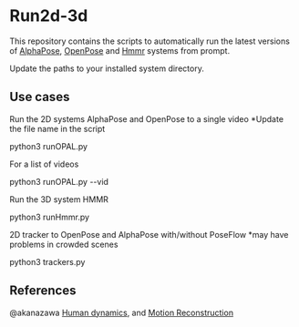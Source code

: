 # Run2d-3d
This repository contains the scripts to automatically run the latest versions of [AlphaPose](https://github.com/MVIG-SJTU/AlphaPose), [OpenPose](https://github.com/CMU-Perceptual-Computing-Lab/openpose) and [Hmmr](https://github.com/nayariml/human_dynamics) systems from prompt.

Update the paths to your installed system directory.

## Use cases

Run the 2D systems AlphaPose and OpenPose to a single video
*Update the file name in the script

python3 runOPAL.py

For a list of videos

python3 runOPAL.py --vid

Run the 3D system HMMR

python3 runHmmr.py 

2D tracker to OpenPose and AlphaPose with/without PoseFlow
*may have problems in crowded scenes

python3 trackers.py

## References

@akanazawa
[Human dynamics](https://github.com/akanazawa/human_dynamics), and
[Motion Reconstruction](https://github.com/akanazawa/motion_reconstruction)

